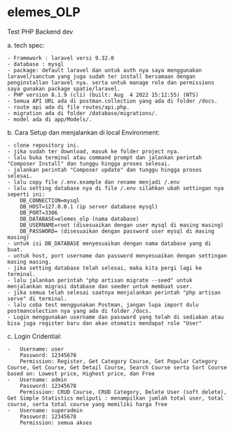 # elemes_OLP

Test PHP Backend dev

a. tech spec:

    - Framework : laravel versi 9.32.0
    - database : mysql
    - package: default laravel dan untuk auth nya saya menggunakan laravel/sanctum yang juga sudah ter install bersamaan dengan penginstallan laravel nya. serta untuk manage role dan permissions saya gunakan package spatie/laravel.
    - PHP version 8.1.9 (cli) (built: Aug  4 2022 15:12:55) (NTS)
    - Semua API URL ada di postman.collection yang ada di folder /docs.
    - route api ada di file routes/api.php.
    - migration ada di folder /database/migrations/.
    - model ada di app/Models/.

b. Cara Setup dan menjalankan di local Environment:

    - clone repository ini.
    - jika sudah ter download, masuk ke folder project nya.
    - lalu buka terminal atau command prompt dan jalankan perintah "Composer Install" dan tunggu hingga proses selesai.
    - jalankan perintah "Composer update" dan tunggu hingga proses selesai.
    - lalu copy file /.env.example dan rename menjadi /.env
    - lalu setting database nya di file /.env silahkan ubah settingan nya seperti ini:
    	DB_CONNECTION=mysql
    	DB_HOST=127.0.0.1 (ip server database mysql)
    	DB_PORT=3306
    	DB_DATABASE=elemes_olp (nama database)
    	DB_USERNAME=root (disesuaikan dengan user mysql di masing masing)
    	DB_PASSWORD= (disesuaikan dengan password user mysql di masing masing)
    - untuk isi DB_DATABASE menyesuaikan dengan nama database yang di buat.
    - untuk host, port username dan password menyesuaikan dengan settingan masing masing.
    - jika setting database telah selesai, maka kita pergi lagi ke terminal.
    - lalu jalankan perintah "php artisan migrate --seed" untuk menjalankan migrasi database dan seeder untuk membuat user.
    - jika semua telah selesai saatnya menjalankan perintah "php artisan serve" di terminal.
    - lalu coba test menggunakan Postman, jangan lupa import dulu postmancolection nya yang ada di folder /docs.
    - Login menggunakan username dan password yang telah di sediakan atau bisa juga register baru dan akan otomatis mendapat role "User"

c. Login Cridential:

    -   Username: user
        Password: 12345678
        Permission: Register, Get Category Course, Get Popular Category Course, Get Course, Get Detail Course, Search Course serta Sort Course based on: Lowest price, Highest price, dan Free
    -   Username: admin
        Password: 12345678
        Permission: CRUD Course, CRUD Category, Delete User (soft delete), Get Simple Statistics meliputi : menampilkan jumlah total user, total course, serta total course yang memiliki harga free
    -   Username: superadmin
        Password: 12345678
        Permission: semua akses
